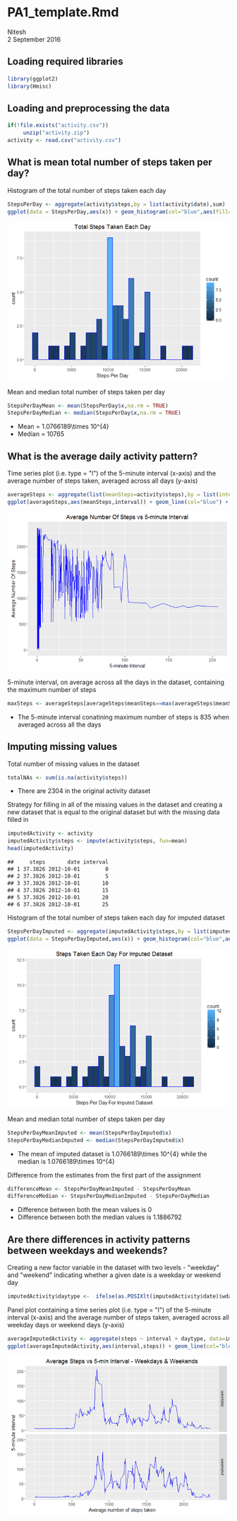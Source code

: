 # PA1_template.Rmd
Nitesh  
2 September 2016  


## Loading required libraries

```r
library(ggplot2)
library(Hmisc)
```

## Loading and preprocessing the data



```r
if(!file.exists("activity.csv"))
     unzip("activity.zip")
activity <- read.csv("activity.csv")
```


## What is mean total number of steps taken per day?

Histogram of the total number of steps taken each day


```r
StepsPerDay <- aggregate(activity$steps,by = list(activity$date),sum)
ggplot(data = StepsPerDay,aes(x)) + geom_histogram(col="blue",aes(fill=..count..)) + xlab("Steps Per Day") + ggtitle("Total Steps Taken Each Day")
```

![](PA1_template_files/figure-html/unnamed-chunk-3-1.png)<!-- -->


Mean and median total number of steps taken per day


```r
StepsPerDayMean <- mean(StepsPerDay$x,na.rm = TRUE)
StepsPerDayMedian <- median(StepsPerDay$x,na.rm = TRUE)
```

* Mean = 1.0766189\times 10^{4}
* Median = 10765

## What is the average daily activity pattern?

Time series plot (i.e. type = "l") of the 5-minute interval (x-axis) and the average number of steps taken, averaged across all days (y-axis)


```r
averageSteps <- aggregate(list(meanSteps=activity$steps),by = list(interval=activity$interval),mean,na.rm=TRUE)
ggplot(averageSteps,aes(meanSteps,interval)) + geom_line(col="blue") + xlab("5-minute Interval") + ylab("Average Number Of Steps") + ggtitle("Average Number Of Steps vs 5-minute Interval")
```

![](PA1_template_files/figure-html/unnamed-chunk-5-1.png)<!-- -->



5-minute interval, on average across all the days in the dataset, containing the maximum number of steps


```r
maxSteps <- averageSteps[averageSteps$meanSteps==max(averageSteps$meanSteps),1]
```

* The 5-minute interval conatining maximum number of steps is 835 when averaged across all the days

## Imputing missing values

Total number of missing values in the dataset


```r
totalNAs <- sum(is.na(activity$steps))
```
* There are 2304 in the original activity dataset

Strategy for filling in all of the missing values in the dataset and creating a new dataset that is equal to the original dataset but with the missing data filled in


```r
imputedActivity <- activity
imputedActivity$steps <- impute(activity$steps, fun=mean)
head(imputedActivity)
```

```
##     steps       date interval
## 1 37.3826 2012-10-01        0
## 2 37.3826 2012-10-01        5
## 3 37.3826 2012-10-01       10
## 4 37.3826 2012-10-01       15
## 5 37.3826 2012-10-01       20
## 6 37.3826 2012-10-01       25
```

Histogram of the total number of steps taken each day for imputed dataset


```r
StepsPerDayImputed <- aggregate(imputedActivity$steps,by = list(imputedActivity$date),sum)
ggplot(data = StepsPerDayImputed,aes(x)) + geom_histogram(col="blue",aes(fill=..count..)) + xlab("Steps Per Day For Imputed Dataset") + ggtitle("Steps Taken Each Day For Imputed Dataset")
```

![](PA1_template_files/figure-html/unnamed-chunk-9-1.png)<!-- -->


Mean and median total number of steps taken per day


```r
StepsPerDayMeanImputed <- mean(StepsPerDayImputed$x)
StepsPerDayMedianImputed <- median(StepsPerDayImputed$x)
```

* The mean of imputed dataset is 1.0766189\times 10^{4} while the median is 1.0766189\times 10^{4}

Difference from the estimates from the first part of the assignment


```r
differenceMean <- StepsPerDayMeanImputed - StepsPerDayMean
differenceMedian <- StepsPerDayMedianImputed - StepsPerDayMedian
```

* Difference between both the mean values is 0
* Difference between both the median values is 1.1886792


## Are there differences in activity patterns between weekdays and weekends?

Creating a new factor variable in the dataset with two levels - "weekday"
and "weekend" indicating whether a given date is a weekday or weekend
day


```r
imputedActivity$daytype <-  ifelse(as.POSIXlt(imputedActivity$date)$wday %in% c(0,6), 'weekend', 'weekday')
```
Panel plot containing a time series plot (i.e. type = "l") of the 5-minute interval (x-axis) and the average number of steps taken, averaged across all weekday days or weekend days (y-axis)


```r
averageImputedActivity <- aggregate(steps ~ interval + daytype, data=imputedActivity, mean)
ggplot(averageImputedActivity,aes(interval,steps)) + geom_line(col="blue") + facet_grid(daytype~.) + xlab("Average number of steps taken") + ylab("5-minute interval") + ggtitle("Average Steps vs 5-min Interval - Weekdays & Weekends")
```

![](PA1_template_files/figure-html/unnamed-chunk-13-1.png)<!-- -->


